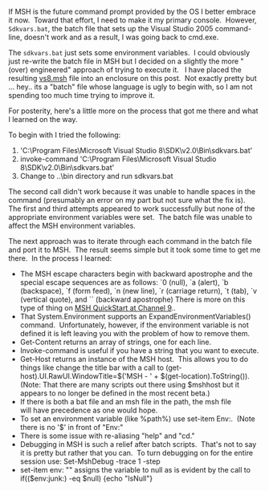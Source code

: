 

If MSH is the future command prompt provided by the OS I better embrace it now.  Toward that effort, I need to make it my primary console.  However, ``` Sdkvars.bat ```, the batch file that sets up the Visual Studio 2005 command-line, doesn't work and as a result, I was going back to cmd.exe.

The ``` sdkvars.bat ``` just sets some environment variables.  I could obviously just re-write the batch file in MSH but I decided on a slightly the more "(over) engineered" approach of trying to execute it.   I have placed the resulting [vs8.msh](https://intellitect.com/wp-content/uploads/binary/71e874ab-b8b9-4ec6-9523-4cdb02db84d3/vs8.zip) file into an enclosure on this post.  Not exactly pretty but ... hey.. its a "batch" file whose language is ugly to begin with, so I am not spending too much time trying to improve it.

For posterity, here's a little more on the process that got me there and what I learned on the way.

To begin with I tried the following:

1. 'C:\\Program Files\\Microsoft Visual Studio 8\\SDK\\v2.0\\Bin\\sdkvars.bat'
2. invoke-command 'C:\\Program Files\\Microsoft Visual Studio 8\\SDK\\v2.0\\Bin\\sdkvars.bat'
3. Change to ..\\bin directory and run sdkvars.bat

The second call didn't work because it was unable to handle spaces in the command (presumably an error on my part but not sure what the fix is).  The first and third attempts appeared to work successfully but none of the appropriate environment variables were set.  The batch file was unable to affect the MSH environment variables.

The next approach was to iterate through each command in the batch file and port it to MSH.  The result seems simple but it took some time to get me there.  In the process I learned:

- The MSH escape characters begin with backward apostrophe and the special escape sequences are as follows: \`0 (null), \`a (alert), \`b (backspace), \`f (form feed), \`n (new line), \`r (carriage return), \`t (tab), \`v (vertical quote), and \`\` (backward apostrophe) There is more on this type of thing on [MSH QuickStart at Channel 9](https://channel9.msdn.com/wiki/default.aspx/Channel9.MSHQuickStart)..
- That System.Environment supports an ExpandEnvironmentVariables() command.  Unfortunately, however, if the environment variable is not defined it is left leaving you with the problem of how to remove them.
- Get-Content returns an array of strings, one for each line.
- Invoke-command is useful if you have a string that you want to execute.
- Get-Host returns an instance of the MSH host.  This allows you to do things like change the title bar with a call to (get-host).UI.RawUI.WindowTitle=$('MSH - ' + $(get-location).ToString()). (Note: That there are many scripts out there using $mshhost but it appears to no longer be defined in the most recent beta.)
- If there is both a bat file and an msh file in the path, the msh file will have precedence as one would hope.
- To set an environment variable (like %path%) use set-item Env:.  (Note there is no '$' in front of "Env:"
- There is some issue with re-aliasing "help" and "cd."
- Debugging in MSH is such a relief after batch scripts.  That's not to say it is pretty but rather that you can.  To turn debugging on for the entire session use: Set-MshDebug -trace 1 -step
- set-item env: "" assigns the variable to null as is evident by the call to if(($env:junk:) -eq $null) {echo "IsNull"}
